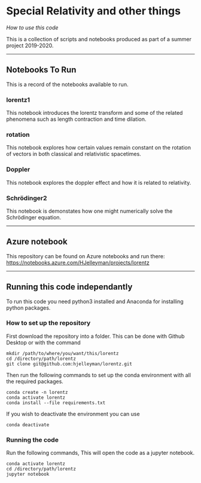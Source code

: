 # Special Relativity and other things

_How to use this code_

This is a collection of scripts and notebooks produced as part of a summer project 2019-2020.

---

## Notebooks To Run

This is a record of the notebooks available to run.

### lorentz1

This notebook introduces the lorentz transform and some of the related phenomena such as length contraction and time dilation.

### rotation

This notebook explores how certain values remain constant on the rotation of vectors in both classical and relativistic spacetimes.

### Doppler

This notebook explores the doppler effect and how it is related to relativity.

### Schr&ouml;dinger2

This notebook is demonstates how one might numerically solve the Schr&ouml;dinger equation.

---

## Azure notebook

This repository can be found on Azure notebooks and run there: https://notebooks.azure.com/HJelleyman/projects/lorentz

---

## Running this code independantly

To run this code you need python3 installed and Anaconda for installing python packages.

### How to set up the repository

First download the repository into a folder. This can be done with Github Desktop or with the command
```
mkdir /path/to/where/you/want/this/lorentz
cd /directory/path/lorentz
git clone git@github.com:hjelleyman/lorentz.git
```
Then run the following commands to set up the conda environment with all the required packages.

```
conda create -n lorentz
conda activate lorentz
conda install --file requirements.txt
```
If you wish to deactivate the environment you can use
```
conda deactivate
```
### Running the code

Run the following commands, This will open the code as a jupyter notebook.
```
conda activate lorentz
cd /directory/path/lorentz
jupyter notebook
```